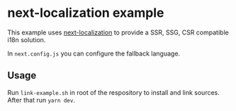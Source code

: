 # next-localization example

This example uses [next-localization](https://github.com/StarpTech/next-localization) to provide a SSR, SSG, CSR compatible i18n solution.

In `next.config.js` you can configure the fallback language.

## Usage

Run `link-example.sh` in root of the respository to install and link sources. After that run `yarn dev`.
